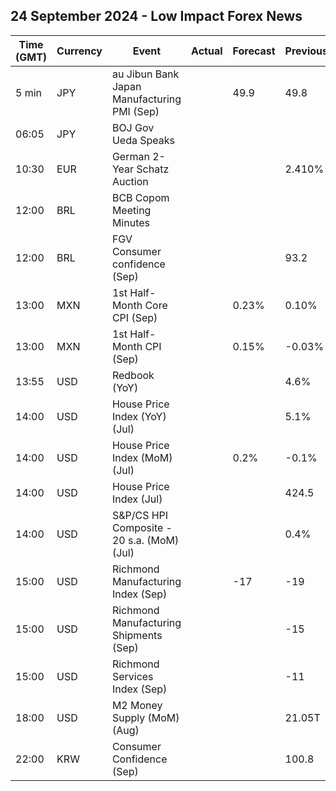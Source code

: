 ## 24 September 2024 - Low Impact Forex News

| Time (GMT) | Currency | Event | Actual | Forecast | Previous |
|------|----------|-------|--------|----------|----------|
| 5 min | JPY | au Jibun Bank Japan Manufacturing PMI (Sep) |  | 49.9 | 49.8 |
| 06:05 | JPY | BOJ Gov Ueda Speaks |  |  |  |
| 10:30 | EUR | German 2-Year Schatz Auction |  |  | 2.410% |
| 12:00 | BRL | BCB Copom Meeting Minutes |  |  |  |
| 12:00 | BRL | FGV Consumer confidence (Sep) |  |  | 93.2 |
| 13:00 | MXN | 1st Half-Month Core CPI (Sep) |  | 0.23% | 0.10% |
| 13:00 | MXN | 1st Half-Month CPI (Sep) |  | 0.15% | -0.03% |
| 13:55 | USD | Redbook (YoY) |  |  | 4.6% |
| 14:00 | USD | House Price Index (YoY) (Jul) |  |  | 5.1% |
| 14:00 | USD | House Price Index (MoM) (Jul) |  | 0.2% | -0.1% |
| 14:00 | USD | House Price Index (Jul) |  |  | 424.5 |
| 14:00 | USD | S&P/CS HPI Composite - 20 s.a. (MoM) (Jul) |  |  | 0.4% |
| 15:00 | USD | Richmond Manufacturing Index (Sep) |  | -17 | -19 |
| 15:00 | USD | Richmond Manufacturing Shipments (Sep) |  |  | -15 |
| 15:00 | USD | Richmond Services Index (Sep) |  |  | -11 |
| 18:00 | USD | M2 Money Supply (MoM) (Aug) |  |  | 21.05T |
| 22:00 | KRW | Consumer Confidence (Sep) |  |  | 100.8 |
